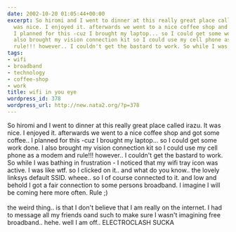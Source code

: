 ```yaml
---
date: 2002-10-20 01:05:44+00:00
excerpt: So hiromi and I went to dinner at this really great place called irazu. It
  was nice. I enjoyed it. afterwards we went to a nice coffee shop and got some coffee..
  I planned for this -cuz I brought my laptop... so I could get some work done. I
  also brought my vision connection kit so I could use my cell phone as a modem and
  rule!!! however.. I couldn't get the bastard to work. So while I was bathi...
tags:
- wifi
- broadband
- technology
- coffee-shop
- work
title: wifi in you eye
wordpress_id: 378
wordpress_url: http://new.nata2.org/?p=378
---
```


So hiromi and I went to dinner at this really great place called irazu. It was nice. I enjoyed it. afterwards we went to a nice coffee shop and got some coffee.. I planned for this -cuz I brought my laptop... so I could get some work done. I also brought my vision connection kit so I could use my cell phone as a modem and rule!!! however.. I couldn't get the bastard to work. So while I was bathing in frustration - I noticed that my wifi tray icon was active. I was like wtf. so I clicked on it.. and what do you know.. the lovely linksys default SSID. wheee.. so I of course connected to it. and low and behold I got a fair connection to some persons broadband. I imagine I will be coming here more often. Rule ;)
<br/>
<br/>
the weird thing.. is that I don't believe that I am really on the internet. I had to message all my friends oand such to make sure I wasn't imagining free broadband.. hehe. well I am off.. ELECTROCLASH SUCKA